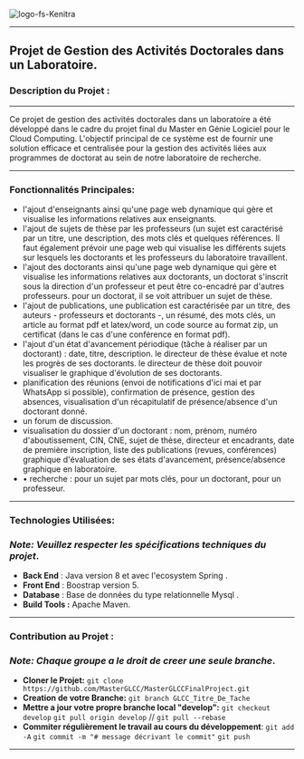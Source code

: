 ![logo-fs-Kenitra](https://github.com/MasterGLCC/MasterGLCCFinalProject/assets/145581157/bcf2169f-6bd1-447e-bcdd-ec746cf2adc0)

------------


## Projet de Gestion des Activités Doctorales dans un Laboratoire.

### Description du Projet :
----------------------------------------------------------------------------------------------------
Ce projet de gestion des activités doctorales dans un laboratoire a été développé dans le cadre du projet final du Master en Génie Logiciel pour le Cloud Computing. 
L'objectif principal de ce système est de fournir une solution efficace et centralisée pour la gestion des activités liées aux programmes de doctorat au sein de notre laboratoire de recherche.

---------------------------------------------------------------------------------------------------
### Fonctionnalités Principales:
- l'ajout d'enseignants ainsi qu'une page web dynamique qui gère et visualise les informations relatives aux enseignants.
- l'ajout de sujets de thèse par les professeurs (un sujet est caractérisé par un titre, une description, des mots clés et quelques références. Il faut également prévoir une page web qui visualise les différents sujets sur lesquels les doctorants et les professeurs du laboratoire travaillent.
- l'ajout des doctorants ainsi qu'une page web dynamique qui gère et visualise les informations relatives aux doctorants, un doctorat s'inscrit sous la direction d'un professeur et peut être co-encadré par d'autres professeurs. pour un doctorat, il se voit attribuer un sujet de thèse.
-  l'ajout de publications, une publication est caractérisée par un titre, des auteurs - professeurs et doctorants -, un résumé, des mots clés, un article au format pdf et latex/word, un code source au format zip, un certificat (dans le cas d'une conférence en format pdf).
-  l'ajout d'un état d'avancement périodique (tâche à réaliser par un doctorant) : date, titre, description. le directeur de thèse évalue et note les progrès de ses doctorants. le directeur de thèse doit pouvoir visualiser le graphique d'évolution de ses doctorants.
- planification des réunions (envoi de notifications d'ici mai et par WhatsApp si possible), confirmation de présence, gestion des absences, visualisation d'un récapitulatif de présence/absence d'un doctorant donné.
- un forum de discussion.
-  visualisation du dossier d'un doctorant : nom, prénom, numéro d'aboutissement, CIN, CNE, sujet de thèse, directeur et encadrants, date de première inscription, liste des publications (revues, conférences) graphique d'évaluation de ses états d'avancement, présence/absence graphique en laboratoire.
- • recherche : pour un sujet par mots clés, pour un doctorant, pour un professeur.


---------------------------------------------------------------------------------------------------
### Technologies Utilisées:
### *Note: Veuillez respecter les spécifications techniques du projet*.
- **Back End** : Java version 8 et avec l'ecosystem Spring .
- **Front End** : Boostrap version 5.
- **Database** : Base de données du type relationnelle Mysql .
- **Build Tools :** Apache Maven.
--------------------------------------------------------------------------------------------------
### Contribution au Projet :
### *Note: Chaque groupe a le droit de creer une seule branche*.
- **Cloner le Projet:**
`git clone https://github.com/MasterGLCC/MasterGLCCFinalProject.git` 
- **Creation de votre Branche:** 
`git branch GLCC_Titre_De_Tache`
- **Mettre a jour votre propre branche local "develop":** 
`git checkout develop`
`git pull origin develop` // `git pull --rebase`
- **Commiter régulièrement le travail au cours du développement**:
`git add -A` 
`git commit -m "# message décrivant le commit"`
`git push`

---------------------------------------------------------------------------------------------------
